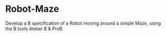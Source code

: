 # Robot-Maze

Develop a B specification of a Robot moving around a simple Maze, using the B tools Atelier B & ProB.
